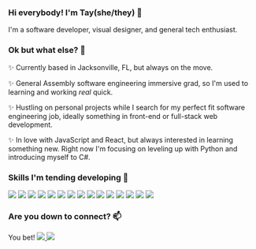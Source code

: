 ### Hi everybody! I'm Tay(she/they) 👋

I'm a software developer, visual designer, and general tech enthusiast. 

### Ok but what else? 🤔

✨ Currently based in Jacksonville, FL, but always on the move.

✨ General Assembly software engineering immersive grad, so I'm used to learning and working *real* quick.

✨ Hustling on personal projects while I search for my perfect fit software engineering job, ideally something in front-end or full-stack web development.

✨ In love with JavaScript and React, but always interested in learning something new. Right now I'm focusing on leveling up with Python and introducing myself to C#.

### Skills I'm tending developing 🌱

<img src='https://img.shields.io/badge/mac%20os-000000?style=for-the-badge&logo=macos&logoColor=F0F0F0'></img>
<img src='https://img.shields.io/badge/html5-%23E34F26.svg?style=for-the-badge&logo=html5&logoColor=white'></img>
<img src='https://img.shields.io/badge/css3-%231572B6.svg?style=for-the-badge&logo=css3&logoColor=white'></img>
<img src='https://img.shields.io/badge/javascript-%23323330.svg?style=for-the-badge&logo=javascript&logoColor=%23F7DF1E'></img>
<img src='https://img.shields.io/badge/MongoDB-%234ea94b.svg?style=for-the-badge&logo=mongodb&logoColor=white'></img>
<img src='https://img.shields.io/badge/express.js-%23404d59.svg?style=for-the-badge&logo=express&logoColor=%2361DAFB'></img>
<img src='https://img.shields.io/badge/react-%2320232a.svg?style=for-the-badge&logo=react&logoColor=%2361DAFB'>
<img src='https://img.shields.io/badge/node.js-6DA55F?style=for-the-badge&logo=node.js&logoColor=white'></img>
<img src='https://img.shields.io/badge/python-3670A0?style=for-the-badge&logo=python&logoColor=ffdd54'></img>
<img src='https://img.shields.io/badge/bootstrap-%23563D7C.svg?style=for-the-badge&logo=bootstrap&logoColor=white'></img>
<img src='https://img.shields.io/badge/git-%23F05033.svg?style=for-the-badge&logo=git&logoColor=white'></img>
<img src='https://img.shields.io/badge/Postman-FF6C37?style=for-the-badge&logo=postman&logoColor=white'></img>
<img src='https://img.shields.io/badge/heroku-%23430098.svg?style=for-the-badge&logo=heroku&logoColor=white'></img>
<img src='https://img.shields.io/badge/Trello-%23026AA7.svg?style=for-the-badge&logo=Trello&logoColor=white'></img>
<img src='https://img.shields.io/badge/Visual%20Studio%20Code-0078d7.svg?style=for-the-badge&logo=visual-studio-code&logoColor=white'></img>


### Are you down to connect? 📫

You bet!
<a href="mailto: tayanne.west@gmail.com">
<img src='https://img.shields.io/badge/Gmail-D14836?style=for-the-badge&logo=gmail&logoColor=white'></img>
</a>
<a href="https://www.linkedin.com/in/tayannewest/">
<img src='https://img.shields.io/badge/linkedin-%230077B5.svg?style=for-the-badge&logo=linkedin&logoColor=white'></img>
</a>

<!--
**tayannewest/tayannewest** is a ✨ _special_ ✨ repository because its `README.md` (this file) appears on your GitHub profile.

Here are some ideas to get you started:

- 🔭 I’m currently working on ...
- 🌱 I’m currently learning ...
- 👯 I’m looking to collaborate on ...
- 🤔 I’m looking for help with ...
- 💬 Ask me about ...
- 📫 How to reach me: ...
- 😄 Pronouns: ...
- ⚡ Fun fact: ...
-->
